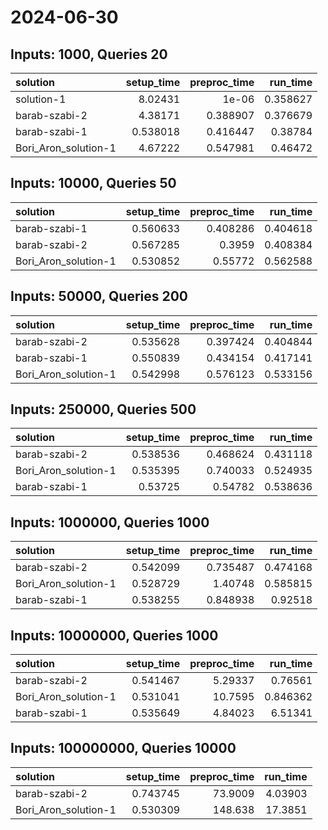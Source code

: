# 2024-06-30

## Inputs: 1000, Queries 20

| solution             |   setup_time |   preproc_time |   run_time |
|:---------------------|-------------:|---------------:|-----------:|
| solution-1           |     8.02431  |       1e-06    |   0.358627 |
| barab-szabi-2        |     4.38171  |       0.388907 |   0.376679 |
| barab-szabi-1        |     0.538018 |       0.416447 |   0.38784  |
| Bori_Aron_solution-1 |     4.67222  |       0.547981 |   0.46472  |

## Inputs: 10000, Queries 50

| solution             |   setup_time |   preproc_time |   run_time |
|:---------------------|-------------:|---------------:|-----------:|
| barab-szabi-1        |     0.560633 |       0.408286 |   0.404618 |
| barab-szabi-2        |     0.567285 |       0.3959   |   0.408384 |
| Bori_Aron_solution-1 |     0.530852 |       0.55772  |   0.562588 |

## Inputs: 50000, Queries 200

| solution             |   setup_time |   preproc_time |   run_time |
|:---------------------|-------------:|---------------:|-----------:|
| barab-szabi-2        |     0.535628 |       0.397424 |   0.404844 |
| barab-szabi-1        |     0.550839 |       0.434154 |   0.417141 |
| Bori_Aron_solution-1 |     0.542998 |       0.576123 |   0.533156 |

## Inputs: 250000, Queries 500

| solution             |   setup_time |   preproc_time |   run_time |
|:---------------------|-------------:|---------------:|-----------:|
| barab-szabi-2        |     0.538536 |       0.468624 |   0.431118 |
| Bori_Aron_solution-1 |     0.535395 |       0.740033 |   0.524935 |
| barab-szabi-1        |     0.53725  |       0.54782  |   0.538636 |

## Inputs: 1000000, Queries 1000

| solution             |   setup_time |   preproc_time |   run_time |
|:---------------------|-------------:|---------------:|-----------:|
| barab-szabi-2        |     0.542099 |       0.735487 |   0.474168 |
| Bori_Aron_solution-1 |     0.528729 |       1.40748  |   0.585815 |
| barab-szabi-1        |     0.538255 |       0.848938 |   0.92518  |

## Inputs: 10000000, Queries 1000

| solution             |   setup_time |   preproc_time |   run_time |
|:---------------------|-------------:|---------------:|-----------:|
| barab-szabi-2        |     0.541467 |        5.29337 |   0.76561  |
| Bori_Aron_solution-1 |     0.531041 |       10.7595  |   0.846362 |
| barab-szabi-1        |     0.535649 |        4.84023 |   6.51341  |

## Inputs: 100000000, Queries 10000

| solution             |   setup_time |   preproc_time |   run_time |
|:---------------------|-------------:|---------------:|-----------:|
| barab-szabi-2        |     0.743745 |        73.9009 |    4.03903 |
| Bori_Aron_solution-1 |     0.530309 |       148.638  |   17.3851  |